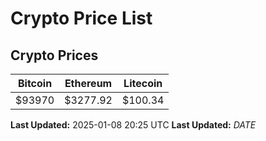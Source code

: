 # Crypto Price List

## Crypto Prices
| Bitcoin | Ethereum | Litecoin |
| ------- | -------- | -------- |
| $93970 | $3277.92 | $100.34 |
**Last Updated:** 2025-01-08 20:25 UTC
**Last Updated:** $DATE$
